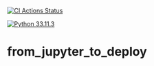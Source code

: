 [![CI Actions Status](https://github.com/guimarczewski/from_jupyter_to_deploy/workflows/CI/badge.svg)](https://github.com/guimarczewski/from_jupyter_to_deploy/actions)

[![Python 33.11.3](https://img.shields.io/badge/python-3.11.3-blue.svg)](https://www.python.org/downloads/release/python-350/)

# from_jupyter_to_deploy

